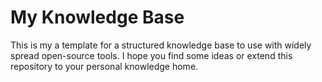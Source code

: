 My Knowledge Base
======================================================================

This is my a template for a structured knowledge base to use with widely spread open-source tools. 
I hope you find some ideas or extend this repository to your personal knowledge home.  

